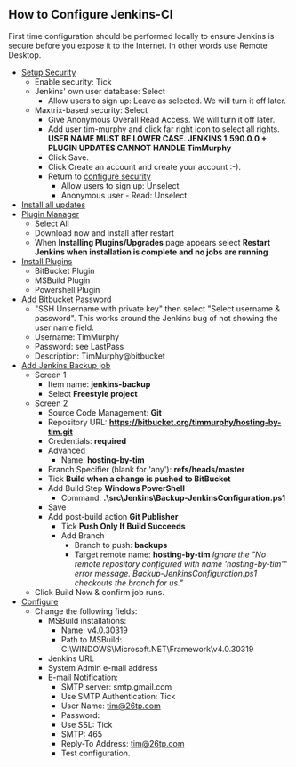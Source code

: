 ## How to Configure Jenkins-CI

First time configuration should be performed locally to ensure Jenkins is secure before you expose it to the Internet. In other words use Remote Desktop.

- [Setup Security](http://localhost:8080/configureSecurity/)
    - Enable security: Tick
    - Jenkins' own user database: Select
        - Allow users to sign up: Leave as selected. We will turn it off later.
    - Maxtrix-based security: Select
        - Give Anonymous Overall Read Access. We will turn it off later.
        - Add user tim-murphy and click far right icon to select all rights. **USER NAME MUST BE LOWER CASE. JENKINS 1.590.0.0 + PLUGIN UPDATES CANNOT HANDLE TimMurphy**
        - Click Save.
        - Click Create an account and create your account :-).
        - Return to [configure security](http://www.timmurphy.it:8080/configureSecurity/)
            - Allow users to sign up: Unselect
            - Anonymous user - Read: Unselect
- [Install all updates](http://localhost:8080/updateCenter/)
- [Plugin Manager](http://localhost:8080/pluginManager)
    - Select All
    - Download now and install after restart
    - When **Installing Plugins/Upgrades** page appears select **Restart Jenkins when installation is complete and no jobs are running**
- [Install Plugins](http://localhost:8080/pluginManager/available)
    - BitBucket Plugin
    - MSBuild Plugin
    - Powershell Plugin
- [Add Bitbucket Password](http://localhost:8080/credential-store/domain/_/newCredentials)
    - "SSH Unsername with private key" then select "Select username & password". This works around the Jenkins bug of not showing the user name field.
    - Username: TimMurphy
    - Password: see LastPass
    - Description: TimMurphy@bitbucket
- [Add Jenkins Backup job](http://localhost:8080/newJob)
    - Screen 1
        - Item name: **jenkins-backup**
        - Select **Freestyle project**
    - Screen 2
        - Source Code Management: **Git**
        - Repository URL: **https://bitbucket.org/timmurphy/hosting-by-tim.git**
        - Credentials: **required**
        - Advanced
            - Name: **hosting-by-tim**
        - Branch Specifier (blank for 'any'): **refs/heads/master**
        - Tick **Build when a change is pushed to BitBucket**
        - Add Build Step **Windows PowerShell**
            - Command: **.\src\Jenkins\Backup-JenkinsConfiguration.ps1**
        - Save
        - Add post-build action **Git Publisher**
            - Tick **Push Only If Build Succeeds**
            - Add Branch
                - Branch to push: **backups**
                - Target remote name: **hosting-by-tim** *Ignore the "No remote repository configured with name 'hosting-by-tim'" error message. Backup-JenkinsConfiguration.ps1 checkouts the branch for us."*
    - Click Build Now & confirm job runs.
- [Configure](http://localhost:8080/configure)
    - Change the following fields:
        - MSBuild installations:
            - Name: v4.0.30319
            - Path to MSBuild: C:\WINDOWS\Microsoft.NET\Framework\v4.0.30319
        - Jenkins URL
        - System Admin e-mail address
        - E-mail Notification:
            - SMTP server: smtp.gmail.com
            - Use SMTP Authentication: Tick
            - User Name: tim@26tp.com
            - Password: <generate gmail app password>
            - Use SSL: Tick
            - SMTP: 465
            - Reply-To Address: tim@26tp.com
            - Test configuration.
            